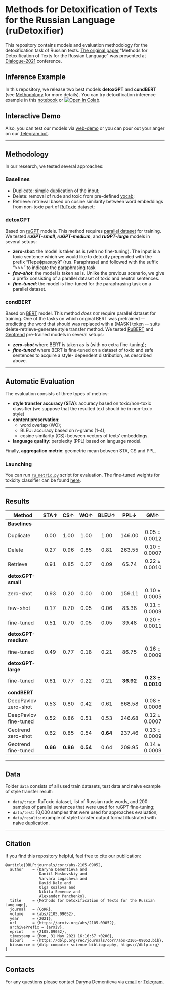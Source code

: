 # Methods for Detoxification of Texts for the Russian Language (ruDetoxifier)

This repository contains models and evaluation methodology for the detoxification task of Russian texts. [The original paper](https://arxiv.org/abs/2105.09052) "Methods for Detoxification of Texts for the Russian Language" was presented at [Dialogue-2021](http://www.dialog-21.ru/) conference.

## Inference Example

In this repository, we release two best models **detoxGPT** and **condBERT** (see [Methodology](https://github.com/skoltech-nlp/rudetoxifier#methodology) for more details). You can try detoxification inference example in this [notebook](https://github.com/skoltech-nlp/rudetoxifier/blob/main/notebooks/rudetoxifier_inference.ipynb) or [![Open In Colab](https://colab.research.google.com/assets/colab-badge.svg)](https://colab.research.google.com/drive/1lSXh8PHGeKTLtuhxYCwHL74qG-V-pkLK?usp=sharing).

## Interactive Demo
Also, you can test our models via [web-demo](https://detoxifier-nlp-zh.skoltech.ru/) or you can pour out your anger on our [Telegram bot](https://t.me/rudetoxifierbot).

***
## Methodology

In our research, we tested several approaches:

### Baselines
- Duplicate: simple duplication of the input;
- Delete: removal of rude and toxic from pre-defined [vocab](https://github.com/skoltech-nlp/rudetoxifier/blob/main/data/train/MAT_FINAL_with_unigram_inflections.txt);
- Retrieve: retrieval based on cosine similarity between word embeddings from non-toxic part of [RuToxic](https://github.com/skoltech-nlp/rudetoxifier/blob/main/data/train/ru_toxic_dataset.csv) dataset;

### detoxGPT
Based on [ruGPT](https://github.com/sberbank-ai/ru-gpts) models. This method requires [parallel dataset](https://github.com/skoltech-nlp/rudetoxifier/blob/main/data/train/dataset_200.xls) for training. We tested ***ruGPT-small***, ***ruGPT-medium***, and ***ruGPT-large*** models in several setups:
- ***zero-shot***: the model is taken as is (with no fine-tuning). The input is a toxic sentence which we would like to detoxify prepended with the prefix “Перефразируй” (rus. Paraphrase) and followed with the suffix “>>>” to indicate the paraphrasing task
- ***few-shot***: the model is taken as is. Unlike the previous scenario, we give a prefix consisting of a parallel dataset of toxic and neutral sentences.
- ***fine-tuned***: the model is fine-tuned for the paraphrasing task on a parallel dataset.

### condBERT
Based on [BERT](https://arxiv.org/abs/1810.04805) model. This method *does not* require parallel dataset for training. One of the tasks on which original BERT was pretrained -- predicting the word that should was replaced with a \[MASK\] token -- suits delete-retrieve-generate style transfer method. We tested [RuBERT](https://huggingface.co/DeepPavlov/rubert-base-cased-conversational) and [Geotrend](https://huggingface.co/Geotrend/bert-base-ru-cased) pre-trained models in several setups:
- ***zero-shot*** where BERT is taken as is (with no extra fine-tuning);
- ***fine-tuned*** where BERT is fine-tuned on a dataset of toxic and safe sentences to acquire a style-
dependent distribution, as described above.

***

## Automatic Evaluation
The evaluation consists of three types of metrics:
- **style transfer accuracy (STA)**: accuracy based on toxic/non-toxic classifier (we suppose that the resulted text should be in non-toxic style)
- **content preservation**:
  - word overlap (WO);
  - BLEU: accuracy based on n-grams (1-4);
  - cosine similarity (CS): between vectors of texts’ embeddings.
- **language quality**: perplexity (PPL) based on language model.

Finally, **aggregation metric**: geometric mean between STA, CS and PPL.

### Launching

You can run [`ru_metric.py`](https://github.com/skoltech-nlp/rudetoxifier/blob/main/metrics/ru_metric.py) script for evaluation. The fine-tuned weights for toxicity classifier can be found [here](https://drive.google.com/file/d/1WqNOyFegzUWoY7tCMtmtMt9Ct0lhRwHy/view?usp=sharing).

***

## Results

|Method   |STA↑   |CS↑   |WO↑   |BLEU↑  |PPL↓  |GM↑   |
|---|:---:|:---:|:---:|:---:|:---:|:---:|
|**Baselines**
|Duplicate   |0.00   |1.00   |1.00   |1.00   |146.00   |0.05 ± 0.0012   |
|Delete   |0.27   |0.96   |0.85   |0.81   |263.55   |0.10 ± 0.0007   |
|Retrieve   |0.91   |0.85   |0.07   |0.09   |65.74   |0.22 ± 0.0010   |
|**detoxGPT-small**
|zero-shot   |0.93   |0.20   |0.00   |0.00   |159.11   |0.10 ± 0.0005   |
|few-shot   |0.17   |0.70   |0.05   |0.06   |83.38   |0.11 ± 0.0009   |
|fine-tuned   |0.51   |0.70   |0.05   |0.05   |39.48   |0.20 ± 0.0011   |
|**detoxGPT-medium**   |   |   |   |   |   |   |
|fine-tuned   |0.49   |0.77   |0.18   |0.21   |86.75   |0.16 ± 0.0009   |
|**detoxGPT-large**   |   |   |   |   |   |   |
|fine-tuned   |0.61   |0.77   |0.22   |0.21   |**36.92**  |**0.23 ± 0.0010**  |
|**condBERT**  |   |   |   |   |   |   |
|DeepPavlov zero-shot   |0.53   |0.80   |0.42   |0.61   |668.58   |0.08 ± 0.0006   |
|DeepPavlov fine-tuned   |0.52   |0.86   |0.51   |0.53   |246.68   |0.12 ± 0.0007   |
|Geotrend zero-shot   |0.62   |0.85   |0.54   |**0.64**   |237.46   |0.13 ± 0.0009   |
|Geotrend fine-tuned   |**0.66**  |**0.86**  |**0.54**   |0.64   |209.95   |0.14 ± 0.0009   |

***

## Data

Folder `data` consists of all used train datasets, test data and naive example of style transfer result:
- `data/train`: RuToxic dataset, list of Russian rude words, and 200 samples of parallel sentences that were used for ruGPT fine-tuning;
- `data/test`: 10,000 samples that were used for approaches evaluation;
- `data/results`: example of style transfer output format illustrated with naive duplication.

***

## Citation

If you find this repository helpful, feel free to cite our publication:

```
@article{DBLP:journals/corr/abs-2105-09052,
  author    = {Daryna Dementieva and
               Daniil Moskovskiy and
               Varvara Logacheva and
               David Dale and
               Olga Kozlova and
               Nikita Semenov and
               Alexander Panchenko},
  title     = {Methods for Detoxification of Texts for the Russian Language},
  journal   = {CoRR},
  volume    = {abs/2105.09052},
  year      = {2021},
  url       = {https://arxiv.org/abs/2105.09052},
  archivePrefix = {arXiv},
  eprint    = {2105.09052},
  timestamp = {Mon, 31 May 2021 16:16:57 +0200},
  biburl    = {https://dblp.org/rec/journals/corr/abs-2105-09052.bib},
  bibsource = {dblp computer science bibliography, https://dblp.org}
}
```

***

## Contacts

For any questions please contact Daryna Dementieva via [email](mailto:daryna.dementieva@skoltech.ru) or [Telegram](https://t.me/dementyeva_ds).

